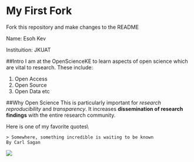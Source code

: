 # My First Fork
Fork this repository and make changes to the README

Name: Esoh Kev

Instituition: JKUAT

##Intro
I am at the OpenScienceKE to learn aspects of open science which are vital to research.
These include:
1. Open Access
1. Open Source
1. Open Data etc

##Why Open Science
This is particularly important for _research reproducibility_ and _transparency_.
It increases **dissemination of research findings** with the entire research community.

Here is one of my favorite quotes\

```
> Somewhere, something incredible is waiting to be known
By Carl Sagan
``` 
![](https://upload.wikimedia.org/wikipedia/commons/thumb/b/be/Carl_Sagan_Planetary_Society.JPG/220px-Carl_Sagan_Planetary_Society.JPG)


